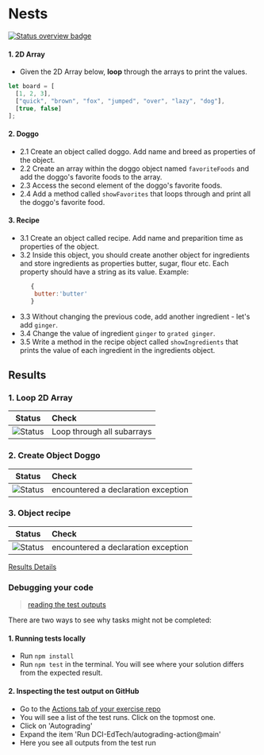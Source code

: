 # Nests
[![Status overview badge](../../blob/badges/.github/badges/autograding/badge.svg)](#results)


#### 1. 2D Array
* Given the 2D Array below, **loop** through the arrays to print the values.

```javascript
let board = [
  [1, 2, 3],
  ["quick", "brown", "fox", "jumped", "over", "lazy", "dog"],
  [true, false]
];
```

#### 2. Doggo
* 2.1 Create an object called doggo. Add name and breed as properties of the object.
* 2.2 Create an array within the doggo object named `favoriteFoods` and add the doggo's favorite foods to the array.
* 2.3 Access the second element of the doggo's favorite foods. 
* 2.4 Add a method called `showFavorites` that loops through and print all the doggo's favorite food.

#### 3. Recipe
* 3.1 Create an object called recipe. Add name and preparition time as properties of the object.
* 3.2 Inside this object, you should create another object for ingredients and store ingredients as properties butter, sugar, flour etc. Each property should have a string as its value. Example:
  ```js
     {
      butter:'butter' 
     }
  ```
* 3.3 Without changing the previous code, add another ingredient - let's add `ginger`. 
* 3.4 Change the value of ingredient `ginger` to `grated ginger`. 
* 3.5 Write a method in the recipe object called `showIngredients` that prints the value of each ingredient in the ingredients object.

[//]: # (autograding info start)
## Results


### 1. Loop 2D Array

|                 Status                  | Check                                                                                    |
| :-------------------------------------: | :--------------------------------------------------------------------------------------- |
| ![Status](../../blob/badges/.github/badges/autograding/status0.svg) | Loop through all subarrays |

### 2. Create Object Doggo

|                 Status                  | Check                                                                                    |
| :-------------------------------------: | :--------------------------------------------------------------------------------------- |
| ![Status](../../blob/badges/.github/badges/autograding/status1.svg) | encountered a declaration exception |

### 3. Object recipe

|                 Status                  | Check                                                                                    |
| :-------------------------------------: | :--------------------------------------------------------------------------------------- |
| ![Status](../../blob/badges/.github/badges/autograding/status2.svg) | encountered a declaration exception |



[Results Details](https://github.com/DCI-TrialLessons/TL-AT-PB-datastructure-nesting/actions)

### Debugging your code
> [reading the test outputs](https://github.com/DCI-EdTech/autograding-setup/wiki/Reading-test-outputs)

There are two ways to see why tasks might not be completed:
#### 1. Running tests locally
- Run `npm install`
- Run `npm test` in the terminal. You will see where your solution differs from the expected result.

#### 2. Inspecting the test output on GitHub
- Go to the [Actions tab of your exercise repo](https://github.com/DCI-TrialLessons/TL-AT-PB-datastructure-nesting/actions)
- You will see a list of the test runs. Click on the topmost one.
- Click on 'Autograding'
- Expand the item 'Run DCI-EdTech/autograding-action@main'
- Here you see all outputs from the test run

[//]: # (autograding info end)